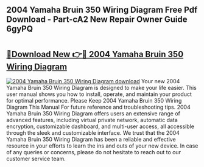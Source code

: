 ## 2004 Yamaha Bruin 350 Wiring Diagram Free Pdf Download - Part-cA2 New Repair Owner Guide 6gyPQ

# <h2><a href="http://dfl1xj.blite.top/?on=2004+Yamaha+Bruin+350+Wiring+Diagram">🔗Download New 👉🔴 2004 Yamaha Bruin 350 Wiring Diagram</a></h2>

[![2004 Yamaha Bruin 350 Wiring Diagram download](https://i.imgur.com/lujVjoI.png)](http://dfl1xj.blite.top/?on=2004+Yamaha+Bruin+350+Wiring+Diagram)
Your new 2004 Yamaha Bruin 350 Wiring Diagram is designed to make your life easier. This user manual shows you how to install, operate, and maintain your product for optimal performance. Please Keep 2004 Yamaha Bruin 350 Wiring Diagram This Manual For future reference and troubleshooting tips. 2004 Yamaha Bruin 350 Wiring Diagram offers users an extensive range of advanced features, including virtual private network, automatic data encryption, customizable dashboard, and multi-user access, all accessible through the sleek and customizable interface. We trust that the 2004 Yamaha Bruin 350 Wiring Diagram has been a reliable and effective resource in your efforts to learn the ins and outs of your new device. In case of any queries or concerns, please do not hesitate to reach out to our customer service team.
